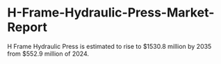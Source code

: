 # H-Frame-Hydraulic-Press-Market-Report
H Frame Hydraulic Press is estimated to rise to $1530.8 million by 2035 from $552.9 million of 2024. 
